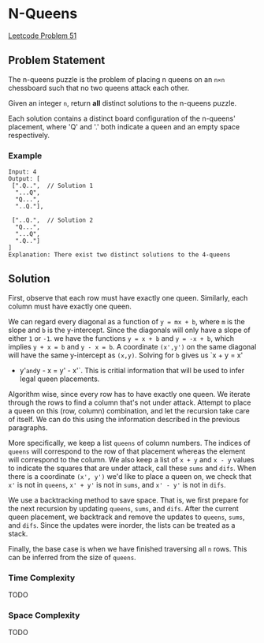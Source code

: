 # N-Queens

[Leetcode Problem 51](https://leetcode.com/problems/n-queens/)

## Problem Statement

The n-queens puzzle is the problem of placing n queens on an `n×n` chessboard such that no two queens attack each other.

Given an integer `n`, return **all** distinct solutions to the n-queens puzzle.

Each solution contains a distinct board configuration of the n-queens'
placement, where 'Q' and '.' both indicate a queen and an empty space
respectively.

### Example

```text
Input: 4
Output: [
 [".Q..",  // Solution 1
  "...Q",
  "Q...",
  "..Q."],

 ["..Q.",  // Solution 2
  "Q...",
  "...Q",
  ".Q.."]
]
Explanation: There exist two distinct solutions to the 4-queens
```

## Solution

First, observe that each row must have exactly one queen. Similarly, each column
must have exactly one queen.

We can regard every diagonal as a function of `y = mx + b`, where `m` is the
slope and `b` is the y-intercept. Since the diagonals will only have a slope of
either `1` or `-1`. we have the functions `y = x + b` and `y = -x + b`, which
implies `y + x = b` and `y - x = b`. A coordinate `(x',y')` on the same diagonal
will have the same y-intercept as `(x,y)`. Solving for `b` gives us `x + y = x'
+ y'` and `y - x = y' - x'`. This is critial information that will be used to
infer legal queen placements.

Algorithm wise, since every row has to have exactly one queen. We iterate
through the rows to find a column that's not under attack. Attempt to place a
queen on this (row, column) combination, and let the recursion take care of
itself. We can do this using the information described in the previous
paragraphs.

More specifically, we keep a list `queens` of column numbers. The indices of
`queens` will correspond to the row of that placement whereas the element will
correspond to the column. We also keep a list of `x + y` and `x - y` values to
indicate the squares that are under attack, call these `sums` and `difs`. When
there is a coordinate `(x', y')` we'd like to place a queen on, we check that
`x'` is not in `queens`, `x' + y'` is not in `sums`, and `x' - y'` is not in
`difs`.

We use a backtracking method to save space. That is, we first prepare for the
next recursion by updating `queens`, `sums`, and `difs`. After the current queen
placement, we backtrack and remove the updates to `queens`, `sums`, and `difs`.
Since the updates were inorder, the lists can be treated as a stack.

Finally, the base case is when we have finished traversing all `n` rows. This
can be inferred from the size of `queens`.

### Time Complexity

TODO

### Space Complexity

TODO
